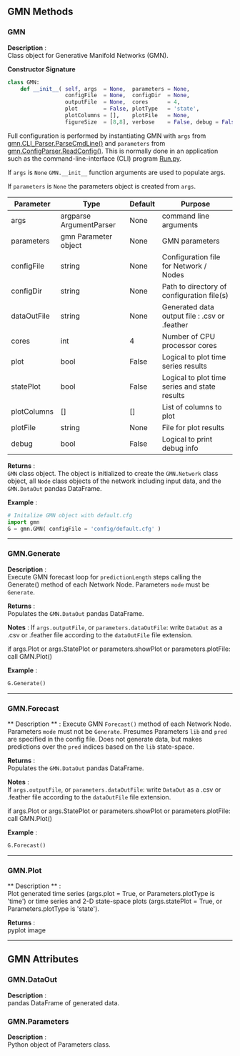 ## GMN Methods

### <function> GMN </function> 
**Description** :  
Class object for Generative Manifold Networks (GMN).

**Constructor Signature**
```python
class GMN:
    def __init__( self, args  = None,  parameters = None,
                  configFile  = None,  configDir  = None,
                  outputFile  = None,  cores      = 4,
                  plot        = False, plotType   = 'state',
                  plotColumns = [],    plotFile   = None,
                  figureSize  = [8,8], verbose    = False, debug = False ):
```

Full configuration is performed by instantiating GMN with `args` from [gmn.CLI_Parser.ParseCmdLine()](https://github.com/NonlinearDynamicsDSU/gmn/blob/master/gmn/CLI_Parser.py) and `parameters` from [gmn.ConfigParser.ReadConfig()](https://github.com/NonlinearDynamicsDSU/gmn/blob/master/gmn/ConfigParser.py). This is normally done in an application such as the command-line-interface (CLI) program [Run.py](https://github.com/NonlinearDynamicsDSU/gmn/blob/master/apps/Run.py).

If `args` is `None` `GMN.__init__` function arguments are used to populate args. 

If `parameters` is `None` the parameters object is created from `args`.

| Parameter | Type | Default | Purpose |
| --------- | ---- | ------- | ------- |
| args        | argparse ArgumentParser | None | command line arguments
| parameters  | gmn Parameter object    | None | GMN parameters
| configFile  | string | None | Configuration file for Network / Nodes |
| configDir   | string | None | Path to directory of configuration file(s) |
| dataOutFile | string | None | Generated data output file : .csv or .feather |
| cores       | int    | 4    | Number of CPU processor cores |
| plot        | bool   | False| Logical to plot time series results |
| statePlot   | bool   | False| Logical to plot time series and state results |
| plotColumns | []     | []   | List of columns to plot |
| plotFile    | string | None | File for plot results |
| debug       | bool   | False| Logical to print debug info |

**Returns**  :  
`GMN` class object.  The object is initialized to create the `GMN.Network` class object, all `Node` class objects of the network including input data, and the `GMN.DataOut` pandas DataFrame. 

**Example** :  
```python
# Initalize GMN object with default.cfg
import gmn
G = gmn.GMN( configFile = 'config/default.cfg' )
```

---

### <function> GMN.Generate </function> 
**Description**  :   
Execute GMN forecast loop for `predictionLength` steps calling the Generate() method of each Network Node. Parameters `mode` must be `Generate`.

**Returns**  :  
Populates the `GMN.DataOut` pandas DataFrame. 

**Notes** :
If `args.outputFile`, or `parameters.dataOutFile`: write `DataOut` as a .csv or .feather file according to the `dataOutFile` file extension.

if args.Plot or args.StatePlot or parameters.showPlot or parameters.plotFile: call GMN.Plot()

**Example** :  
```python
G.Generate()
```
---

### <function> GMN.Forecast </function> 
** Description **  :
Execute GMN `Forecast()` method of each Network Node. Parameters `mode` must not be `Generate`. Presumes Parameters `lib` and `pred` are specified in the config file. Does not generate data, but makes predictions over the `pred` indices based on the `lib` state-space.

**Returns**  :  
Populates the `GMN.DataOut` pandas DataFrame. 

**Notes** :  
If `args.outputFile`, or `parameters.dataOutFile`: write `DataOut` as a .csv or .feather file according to the `dataOutFile` file extension.

if args.Plot or args.StatePlot or parameters.showPlot or parameters.plotFile: call GMN.Plot()

**Example** :  
```python
G.Forecast()
```
---

### <function> GMN.Plot </function> 
** Description **  :   
Plot generated time series (args.plot = True, or Parameters.plotType is 'time') or time series and 2-D state-space plots (args.statePlot = True, or Parameters.plotType is 'state').

**Returns**  :  
pyplot image 

---

## GMN Attributes

### GMN.DataOut
**Description**  :  
pandas DataFrame of generated data.

### GMN.Parameters
**Description**  :  
Python object of Parameters class.
